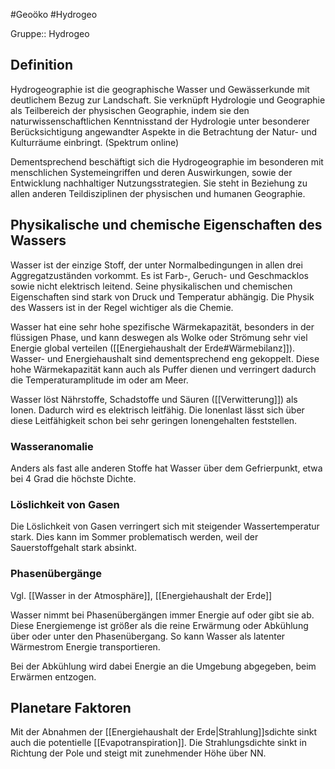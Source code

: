 #Geoöko #Hydrogeo 

Gruppe:: Hydrogeo

## Definition

Hydrogeographie ist die geographische Wasser und Gewässerkunde mit deutlichem Bezug zur Landschaft. Sie verknüpft Hydrologie und Geographie als Teilbereich der physischen Geographie, indem sie den naturwissenschaftlichen Kenntnisstand der Hydrologie unter besonderer Berücksichtigung angewandter Aspekte in die Betrachtung der Natur- und Kulturräume einbringt.
(Spektrum online)

Dementsprechend beschäftigt sich die Hydrogeographie im besonderen mit menschlichen Systemeingriffen und deren Auswirkungen, sowie der Entwicklung nachhaltiger Nutzungsstrategien. Sie steht in Beziehung zu allen anderen Teildisziplinen der physischen und humanen Geographie.

## Physikalische und chemische Eigenschaften des Wassers

Wasser ist der einzige Stoff, der unter Normalbedingungen in allen drei Aggregatzuständen vorkommt. Es ist Farb-, Geruch- und Geschmacklos sowie nicht elektrisch leitend. Seine physikalischen und chemischen Eigenschaften sind stark von Druck und Temperatur abhängig. Die Physik des Wassers ist in der Regel wichtiger als die Chemie.

Wasser hat eine sehr hohe spezifische Wärmekapazität, besonders in der flüssigen Phase, und kann deswegen als Wolke oder Strömung sehr viel Energie global verteilen ([[Energiehaushalt der Erde#Wärmebilanz]]). Wasser- und Energiehaushalt sind dementsprechend eng gekoppelt. Diese hohe Wärmekapazität kann auch als Puffer dienen und verringert dadurch die Temperaturamplitude im oder am Meer.

Wasser löst Nährstoffe, Schadstoffe und Säuren ([[Verwitterung]]) als Ionen. Dadurch wird es elektrisch leitfähig. Die Ionenlast lässt sich über diese Leitfähigkeit schon bei sehr geringen Ionengehalten feststellen. 

### Wasseranomalie

Anders als fast alle anderen Stoffe hat Wasser über dem Gefrierpunkt, etwa bei 4 Grad die höchste Dichte.

### Löslichkeit von Gasen

Die Löslichkeit von Gasen verringert sich mit steigender Wassertemperatur stark. Dies kann im Sommer problematisch werden, weil der Sauerstoffgehalt stark absinkt.

### Phasenübergänge

Vgl. [[Wasser in der Atmosphäre]], [[Energiehaushalt der Erde]]

Wasser nimmt bei Phasenübergängen immer Energie auf oder gibt sie ab. Diese Energiemenge ist größer als die reine Erwärmung oder Abkühlung über oder unter den Phasenübergang. So kann Wasser als latenter Wärmestrom Energie transportieren.

Bei der Abkühlung wird dabei Energie an die Umgebung abgegeben, beim Erwärmen entzogen.

##  Planetare Faktoren

Mit der Abnahmen der [[Energiehaushalt der Erde|Strahlung]]sdichte sinkt auch die potentielle [[Evapotranspiration]]. Die Strahlungsdichte sinkt in Richtung der Pole und steigt mit zunehmender Höhe über NN.
